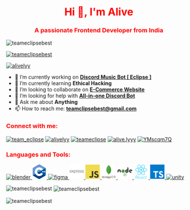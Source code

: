 <h1 align="center" style="color: red;">Hi 👋, I'm Alive</h1>
<h3 align="center" style="color: red;">A passionate Frontend Developer from India</h3>

<p align="left"> 
  <img src="https://komarev.com/ghpvc/?username=teameclipsebest&label=Profile%20views&color=red&style=flat" alt="teameclipsebest" /> 
</p>

<p align="left">
  <a href="https://github.com/ryo-ma/github-profile-trophy">
    <img src="https://github-profile-trophy.vercel.app/?username=teameclipsebest&theme=onestar&column=7" alt="teameclipsebest" />
  </a>
</p>

<p align="left"> 
  <a href="https://twitter.com/alivelyy" target="blank">
    <img src="https://img.shields.io/twitter/follow/alivelyy?logo=twitter&style=for-the-badge&color=red" alt="alivelyy" />
  </a> 
</p>

- 🔭 I’m currently working on **[Discord Music Bot [ Eclipse ]](https://discord.gg/YMscqm7Q)**
- 🌱 I’m currently learning **Ethical Hacking**
- 👯 I’m looking to collaborate on **[E-Commerce Website](https://discord.gg/YMscqm7Q)**
- 🤝 I’m looking for help with **[All-in-one Discord Bot](https://discord.gg/YMscqm7Q)**
- 💬 Ask me about **Anything**
- 📫 How to reach me: **teamclipsebest@gmail.com**

<h3 align="left" style="color: red;">Connect with me:</h3>
<p align="left">
  <a href="https://dev.to/team_eclipse" target="blank"><img align="center" src="https://raw.githubusercontent.com/rahuldkjain/github-profile-readme-generator/master/src/images/icons/Social/devto.svg" alt="team_eclipse" height="30" width="40" /></a>
  <a href="https://twitter.com/alivelyy" target="blank"><img align="center" src="https://raw.githubusercontent.com/rahuldkjain/github-profile-readme-generator/master/src/images/icons/Social/twitter.svg" alt="alivelyy" height="30" width="40" /></a>
  <a href="https://codesandbox.com/teameclipse" target="blank"><img align="center" src="https://raw.githubusercontent.com/rahuldkjain/github-profile-readme-generator/master/src/images/icons/Social/codesandbox.svg" alt="teameclipse" height="30" width="40" /></a>
  <a href="https://instagram.com/alive.lyyy" target="blank"><img align="center" src="https://raw.githubusercontent.com/rahuldkjain/github-profile-readme-generator/master/src/images/icons/Social/instagram.svg" alt="alive.lyyy" height="30" width="40" /></a>
  <a href="https://discord.gg/YMscqm7Q" target="blank"><img align="center" src="https://raw.githubusercontent.com/rahuldkjain/github-profile-readme-generator/master/src/images/icons/Social/discord.svg" alt="YMscqm7Q" height="30" width="40" /></a>
</p>

<h3 align="left" style="color: red;">Languages and Tools:</h3>
<p align="left">
  <a href="https://www.blender.org/" target="_blank" rel="noreferrer"> <img src="https://download.blender.org/branding/community/blender_community_badge_white.svg" alt="blender" width="40" height="40"/> </a>
  <a href="https://www.w3schools.com/cpp/" target="_blank" rel="noreferrer"> <img src="https://raw.githubusercontent.com/devicons/devicon/master/icons/cplusplus/cplusplus-original.svg" alt="cplusplus" width="40" height="40"/> </a>
  <a href="https://www.figma.com/" target="_blank" rel="noreferrer"> <img src="https://www.vectorlogo.zone/logos/figma/figma-icon.svg" alt="figma" width="40" height="40"/> </a>
  <a href="https://expressjs.com" target="_blank" rel="noreferrer"> <img src="https://raw.githubusercontent.com/devicons/devicon/master/icons/express/express-original-wordmark.svg" alt="express" width="40" height="40"/> </a>
  <a href="https://www.javascript.com" target="_blank" rel="noreferrer"> <img src="https://raw.githubusercontent.com/devicons/devicon/master/icons/javascript/javascript-original.svg" alt="javascript" width="40" height="40"/> </a>
  <a href="https://www.mongodb.com/" target="_blank" rel="noreferrer"> <img src="https://raw.githubusercontent.com/devicons/devicon/master/icons/mongodb/mongodb-original-wordmark.svg" alt="mongodb" width="40" height="40"/> </a>
  <a href="https://nodejs.org" target="_blank" rel="noreferrer"> <img src="https://raw.githubusercontent.com/devicons/devicon/master/icons/nodejs/nodejs-original-wordmark.svg" alt="nodejs" width="40" height="40"/> </a>
  <a href="https://reactjs.org/" target="_blank" rel="noreferrer"> <img src="https://raw.githubusercontent.com/devicons/devicon/master/icons/react/react-original-wordmark.svg" alt="react" width="40" height="40"/> </a>
  <a href="https://www.typescriptlang.org/" target="_blank" rel="noreferrer"> <img src="https://raw.githubusercontent.com/devicons/devicon/master/icons/typescript/typescript-original.svg" alt="typescript" width="40" height="40"/> </a>
  <a href="https://unity.com/" target="_blank" rel="noreferrer"> <img src="https://www.vectorlogo.zone/logos/unity3d/unity3d-icon.svg" alt="unity" width="40" height="40"/> </a>
</p>

<p><img align="left" src="https://github-readme-stats.vercel.app/api/top-langs?username=teameclipsebest&show_icons=true&locale=en&layout=compact&theme=radical" alt="teameclipsebest" /></p>

<p>&nbsp;<img align="center" src="https://github-readme-stats.vercel.app/api?username=teameclipsebest&show_icons=true&locale=en&theme=radical" alt="teameclipsebest" /></p>

<p><img align="center" src="https://github-readme-streak-stats.herokuapp.com/?user=teameclipsebest&theme=red" alt="teameclipsebest" /></p>
